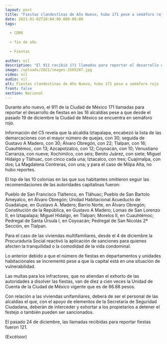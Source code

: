 ```yaml
---
layout: post
title: "Fiestas clandestinas de Año Nuevo, hubo 171 pese a semáforo rojo"
date: 2021-01-02T20:04:00.000-06:00
tags:
  
  - CDMX
  
  - fin de año
  
  - Fiestas
  
author: nil
description: "El 911 recibió 171 llamadas para reportar el desarrollo de fiestas en las 16 alcaldías pese a que desde el pasado 19 de diciembre la CDMX se encuentra en semáforo rojo"
image: /uploads/2021/images-2505287.jpg
video: nil
audio: nil
alt: Fiestas clandestinas de Año Nuevo, hubo 171 pese a semáforo rojo
front: false
section: Nacional
---
```


Durante año nuevo, el 911 de la Ciudad de México 171 llamadas para reportar el desarrollo de fiestas en las 16 alcaldías pese a que desde el pasado 19 de diciembre la Ciudad de México se encuentra en semáforo rojo.

Información del C5 revela que la alcaldía Iztapalapa, encabezó la lista de las demarcaciones con el mayor número de quejas, con 30; seguida de Gustavo A Madero, con 30; Álvaro Obregón, con 22; Tlalpan, con 16; Cuauhtémoc, con 13; Azcapotzalco, con 12; Coyoacán, con 10; Venustiano Carranza, con nueve; Xochimilco, con seis; Benito Juárez, con siete; Miguel Hidalgo y Tláhuac, con cinco cada una; Iztacalco, con tres; Cuajimalpa, con dos; La Magdalena Contreras, con una; y para el caso de Milpa Alta, no hubo reportes.

El top de las 10 colonias en las que sus habitantes omitieron seguir las recomendaciones de las autoridades capitalinas fueron:

Pueblo de San Francisco Tlaltenco, en Tláhuac;
Pueblo de San Bartolo Ameyalco, en Álvaro Obregón;
Unidad Habitacional Acueducto de Guadalupe, en Gustavo A. Madero;
Barrio Norte, en Álvaro Obregón;
Constitución de la República, en Gustavo A Madero;
Lomas de San Lorenzo II, en Iztapalapa;
Miguel Hidalgo, en Tlalpan;
Morelos II, en Cuauhtémoc;
Pedregal de Santa Úrsula I, en Coyoacán;
Pedregal de San Nicolás 2ª Sección, en Tlalpan.

Para el caso de las viviendas multifamiliares, desde el 4 de diciembre la Procuraduría Social reactivó la aplicación de sanciones para quienes afecten la tranquilidad o la comodidad de la vida condominal.

Lo anterior debido a que el número de fiestas en departamentos y unidades habitacionales se incrementó pese a que la capital está en una situación de vulnerabilidad.

Las multas para los infractores, que no atiendan el exhorto de las autoridades a disolver las fiestas, van de diez a cien veces la Unidad de Cuenta de la Ciudad de México vigente que es de 86.88 pesos.

Con relación a las viviendas unifamiliares, deberá de ser el personal de las alcaldías el que, con el apoyo de elementos de la Secretaría de Seguridad Ciudadana, deberán de interceder y exhortar a los propietarios a detener el festejo o también pueden ser sancionados.

El pasado 24 de diciembre, las llamadas recibidas para reportar fiestas fueron 121.

(Excélsior)
